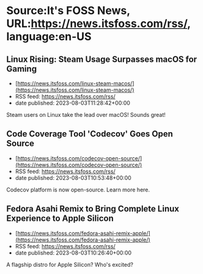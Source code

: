 # Source:It's FOSS News, URL:https://news.itsfoss.com/rss/, language:en-US

## Linux Rising: Steam Usage Surpasses macOS for Gaming
 - [https://news.itsfoss.com/linux-steam-macos/](https://news.itsfoss.com/linux-steam-macos/)
 - RSS feed: https://news.itsfoss.com/rss/
 - date published: 2023-08-03T11:28:42+00:00

Steam users on Linux take the lead over macOS! Sounds great!

## Code Coverage Tool 'Codecov' Goes Open Source
 - [https://news.itsfoss.com/codecov-open-source/](https://news.itsfoss.com/codecov-open-source/)
 - RSS feed: https://news.itsfoss.com/rss/
 - date published: 2023-08-03T10:53:48+00:00

Codecov platform is now open-source. Learn more here.

## Fedora Asahi Remix to Bring Complete Linux Experience to Apple Silicon
 - [https://news.itsfoss.com/fedora-asahi-remix-apple/](https://news.itsfoss.com/fedora-asahi-remix-apple/)
 - RSS feed: https://news.itsfoss.com/rss/
 - date published: 2023-08-03T10:26:40+00:00

A flagship distro for Apple Silicon? Who's excited?

